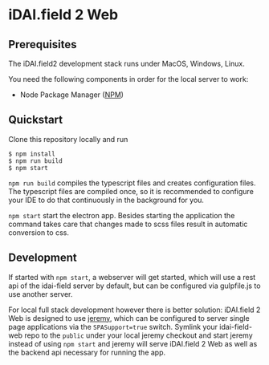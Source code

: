 # iDAI.field 2 Web

## Prerequisites

The iDAI.field2 development stack runs under MacOS, Windows, Linux. 

You need the following components in order for the local server to work:

* Node Package Manager ([NPM](https://www.npmjs.com/)) 

## Quickstart

Clone this repository locally and run

```
$ npm install
$ npm run build
$ npm start
```

`npm run build` compiles the typescript files and creates configuration files.
The typescript files are compiled once, so it is recommended to configure your IDE to 
do that continuously in the background for you.

`npm start` start the electron app. Besides starting the application the command takes 
care that changes made to scss files result in automatic conversion to css.

## Development

If started with `npm start`, a webserver will get started, which will use 
a rest api of the idai-field server by default, but can be configured via gulpfile.js
to use another server.

For local full stack development however there is better solution:
iDAI.field 2 Web is designed to use [jeremy](https://github.com/dainst/jeremy), which
can be configured to server single page applications via the `SPASupport=true` switch.
Symlink your idai-field-web repo to the `public` under your local jeremy checkout
and start jeremy instead of using `npm start` and jeremy will serve iDAI.field 2 Web
as well as the backend api necessary for running the app.
